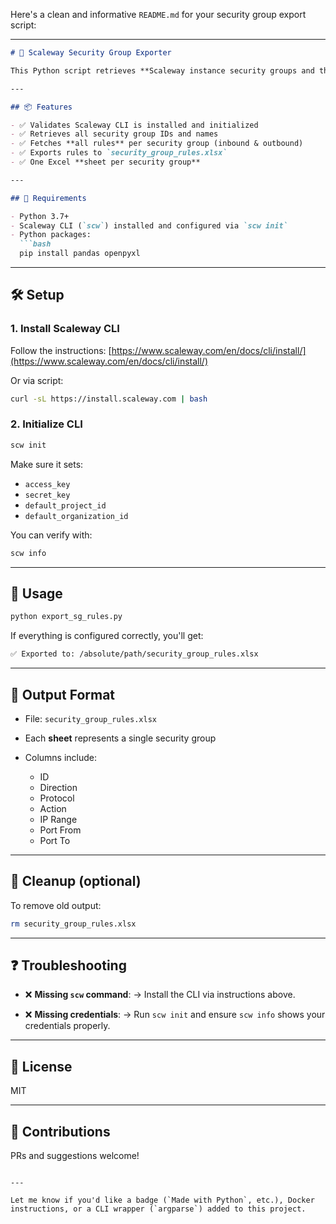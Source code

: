 Here's a clean and informative `README.md` for your security group export script:

---

````markdown
# 🔐 Scaleway Security Group Exporter

This Python script retrieves **Scaleway instance security groups and their rules**, then exports them into a structured **Excel file** — with **one sheet per security group** for clarity.

---

## 📦 Features

- ✅ Validates Scaleway CLI is installed and initialized
- ✅ Retrieves all security group IDs and names
- ✅ Fetches **all rules** per security group (inbound & outbound)
- ✅ Exports rules to `security_group_rules.xlsx`
- ✅ One Excel **sheet per security group**

---

## 🚀 Requirements

- Python 3.7+
- Scaleway CLI (`scw`) installed and configured via `scw init`
- Python packages:
  ```bash
  pip install pandas openpyxl
````

---

## 🛠 Setup

### 1. Install Scaleway CLI

Follow the instructions:
[https://www.scaleway.com/en/docs/cli/install/](https://www.scaleway.com/en/docs/cli/install/)

Or via script:

```bash
curl -sL https://install.scaleway.com | bash
```

### 2. Initialize CLI

```bash
scw init
```

Make sure it sets:

* `access_key`
* `secret_key`
* `default_project_id`
* `default_organization_id`

You can verify with:

```bash
scw info
```

---

## 📜 Usage

```bash
python export_sg_rules.py
```

If everything is configured correctly, you'll get:

```bash
✅ Exported to: /absolute/path/security_group_rules.xlsx
```

---

## 🧾 Output Format

* File: `security_group_rules.xlsx`
* Each **sheet** represents a single security group
* Columns include:

  * ID
  * Direction
  * Protocol
  * Action
  * IP Range
  * Port From
  * Port To

---

## 🧹 Cleanup (optional)

To remove old output:

```bash
rm security_group_rules.xlsx
```

---

## ❓ Troubleshooting

* ❌ **Missing `scw` command**:
  → Install the CLI via instructions above.

* ❌ **Missing credentials**:
  → Run `scw init` and ensure `scw info` shows your credentials properly.

---

## 📄 License

MIT

---

## 🤝 Contributions

PRs and suggestions welcome!

```

---

Let me know if you'd like a badge (`Made with Python`, etc.), Docker instructions, or a CLI wrapper (`argparse`) added to this project.
```
